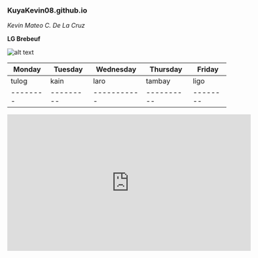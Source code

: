 ### KuyaKevin08.github.io
*Kevin Mateo C. De La Cruz*

**LG Brebeuf**

![alt text](https://user-images.githubusercontent.com/122419118/212209537-125d9d39-0e0b-460a-ad54-f336900a5a53.png)

| Monday | Tuesday | Wednesday | Thursday | Friday |
|--------|---------|-----------|----------|--------|
|  tulog |  kain   |   laro    |  tambay  |  ligo  |
|--------|---------|-----------|----------|--------|



<iframe width="560" height="315" src="https://www.youtube.com/embed/uP_iLS38Tdo" title="YouTube video player" frameborder="0" allow="accelerometer; autoplay; clipboard-write; encrypted-media; gyroscope; picture-in-picture; web-share" allowfullscreen></iframe>
